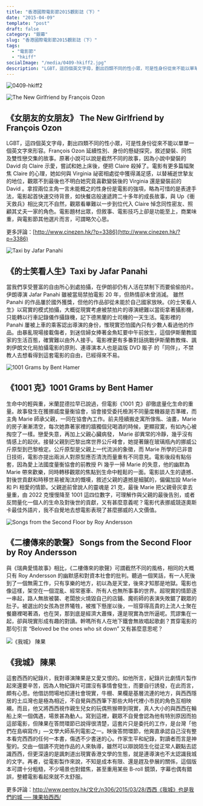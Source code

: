 ```yaml
---
title: "香港國際電影節2015觀影誌（下）"
date: "2015-04-09"
template: "post"
draft: false
category: "銀幕"
slug: "香港國際電影節2015觀影誌（下）"
tags:
  - "電影節"
  - "hkiff"
socialImage: "/media/0409-hkiff2.jpg"
description: "LGBT，這四個英文字母，劃出四類不同的性小眾，可是性身份從來不能以單單一個英文字來形容。François Ozon 延續性別、身份的懸疑探究，敘述變裝、同性及雙性戀交集的故事。原著小說可以說是截然不同的故事，因為小說中變裝的 David 向 Claire 示愛，嘗試和她上床後，便把 Claire 殺掉了。電影有更多篇幅聚焦 Claire 的心理，她如何與 Virginia 祕密相處從中獲得滿足感，以替補逝世摯友的地位，觀眾不到最後也不明白她究竟喜歡變裝後的 Virginia 還是變裝前的 David 。"
---
```


![0409-hkiff2](media/0409-hkiff2.jpg)

![The New Girlfriend by François Ozon](media/une_nouvelle_amie_photo_3-1.jpg)

## **《女朋友的女朋友》 The New Girlfriend by François Ozon**

LGBT，這四個英文字母，劃出四類不同的性小眾，可是性身份從來不能以單單一個英文字來形容。François Ozon 延續性別、身份的懸疑探究，敘述變裝、同性及雙性戀交集的故事。原著小說可以說是截然不同的故事，因為小說中變裝的 David 向 Claire 示愛，嘗試和她上床後，便把 Claire 殺掉了。電影有更多篇幅聚焦 Claire 的心理，她如何與 Virginia 祕密相處從中獲得滿足感，以替補逝世摯友的地位，觀眾不到最後也不明白她究竟喜歡變裝後的 Virginia 還是變裝前的 David 。拿捏兩位主角一言未能概之的性身份是電影的強項，略為可惜的是表達手法，電影起首快速交待背景，如快餐店般速遞跨二十多年的成長故事，與 Up《衝天救兵》相比突兀不自然，觀眾看畢難以一步到位代入 Claire 悼念同性密友、照顧其丈夫一家的角色。電影題材出眾，但敘事、電影技巧上卻是功能至上，商業味重，與電影節其他選片而言，可謂略欠心思。

更多評論：[http://www.cinezen.hk/?p=3386](http://www.cinezen.hk/?p=3386)

![Taxi by Jafar Panahi](media/taxi_ausschnitt1-omeu-1.jpg)

## **《的士笑看人生》Taxi by Jafar Panahi**

當我們享受豐富的自由所心到處拍攝，在伊朗卻仍有人活在禁制下而要偷偷拍片。伊朗導演 Jafar Panahi 雖被當局禁拍電影 20 年，但熱情卻未曾消減。 雖然 Panahi 的作品屢於國外獲獎，但他的作品卻從未能於自己國家放映。《的士笑看人生》以寫實的模式拍攝，大概從現實考慮被禁拍片的導演總難以當街拿著攝影機，只能轉以行車記錄儀作攝錄機，記下德黑蘭的士司機的一天生活。電影裡的 Panahi 屢被上車的乘客認出導演的身份，惟現實恐怕國內只有少數人看過他的作品。由暴亂現場接載傷者，到迷信婦女捧著金魚缸要中午前放生，這個伊斯蘭教國家的生活百態，確實難以由外人接手。電影裡更有多番對話挑戰伊斯蘭教教條、諷刺伊朗文化局拍攝電影的原則、連導演本人也是盜版 DVD 販子 的「同伴」，不禁教人去想看得到這套電影的自由，已經得來不易。

![1001 Grams by Bent Hamer](media/1001-gram-bilde-5-1.jpg)

## **《1001 克》1001 Grams by Bent Hamer**

生命中的輕與重，米蘭昆德拉早已說過，但電影《1001 克》卻徹底量化生命的重量。故事發生在獲挪威度量衡協會，協會接受委托檢測不同量度機器是否準確，而主角 Marie 師承父親，一同在協會內工作。前夫陸續搬走寓所傢俬、油畫，Marie 的房子漸漸清空，每次她靠著家裡的牆獨個兒喝酒的時候，更顯寂寞，有如內心被掏空了一樣。戀愛失意，再加上父親心臟病發， Marie 卻異常的冷靜，幾乎沒有情感上的起伏。接替父親到巴黎出席世界公斤峰會，她提著鑲在玻璃瓶內的挪威公斤原型到巴黎檢定。公斤原型是父親上一代流派的象徵，而 Marie 所學的已非昔日技術，電影亦提出兩派人對原型應否清洗而量重有不同意見。電影後段有點俗套，因為愛上法國度量衡協會的前教授 Pi 幾乎一掃 Marie 的失意，他的幽默為 Marie 帶來歡樂，同時轉移觀眾的焦點到生命中輕鬆的一面。電影談人生的遺撼、對後世貢獻和時移世易被淘汰的慨嘆，敘述父親的遺撼是細膩的，偏偏加設 Marie 和 Pi 相愛的情節。父親逝前曾說人的靈魂是 21 克，最後 Marie 把父親骨灰拿去量重，由 2022 克慢慢降至 1001 這四位數字，可理解作與父親的最後告別，或者反問量化一個人的生命及對後世的貢獻，又有甚麼意義呢？電影代表挪威競逐奧斯卡最佳外語片，我不自覺地去想電影表現了甚麼挪威的人文價值。

![Songs from the Second Floor by Roy Andersson](media/songsfrom-1.jpg)

## **《二樓傳來的歌聲》 Songs from the Second Floor by Roy Andersson**

與《瑞典愛情故事》相比，《二樓傳來的歌聲》可謂截然不同的風格，相同的大概只有 Roy Andersson 的幽默感和對資本社會的批判。聽過一個笑話，有一人死後到了一個無需工作，只有享樂的地方，初以為是天堂，後來才知那是地獄。電影也像這樣，架空在一個混亂、經常塞車、所有人也無所事事的世界。超現實的情節逐一串起，路人無故被襲、老闆放火燒毀自己的店鋪、魔術師的表演失敗鋸了觀眾的肚子。被選出的女孩為世界犧牲，被推下懸崖以後，一班穿得高貴的上流人士聚在餐廳裡喝著酒，也在哭，那到底是經濟大蕭條，還是現實為世所逼呢。荒謬集在一起，卻與現實形成有趣的對讀。幹嗎所有人在地下鐵會無故唱起歌劇？貫穿電影的那句引言 “Beloved be the ones who sit down” 又有甚麼意思呢？

![《我城》 陳果](media/20150327_04-1.jpg)

## **《我城》 陳果**

這套西西的紀錄片，我對導演陳果是又愛又恨的。如他所言，紀錄片比劇情片製作起來還要辛苦，因為人物紀錄片可謂沒有事情會發生，而要自行誘發，在此而言，頗有心思。他借訪問場地扣連社會現實，牛棚、果欄是基層流連的地方，與西西隱居的土瓜灣也是極為相近，不自覺與西西筆下那些大時代裡小市民的角色互相映襯。而且，他又將西西視作親生兒女的玩偶熊猴帶到現實，真人大小的與西西在輪船上來一個偶遇，場景甚為動人。寫到這裡，觀眾不自覺會認為他有特別原因而拍這部電影，但陳果在答問環節已說得很清楚，這套片只是委托的工作，是台灣「他們在島嶼寫作」—文學大師系列電影之一。映後答問環節，他爽直承認自己沒有整本看完西西的任何一本書，傷透不少書迷的心。作家生平和紀錄，對讀者而言是神聖的。交由一個讀不完她作品的人來執導，雖然可以辯說陌生化從正常人觀點去認識西西，但更深遠的是諷刺道出現實香港文學的生態，就是連導演也不太認識我城的文字。再者，從電影製作來說，不知是成本有限、還是趕及參展的關係，這個版本可謂十分粗糙，不少場景也對錯焦，甚至重用某些 B-roll 鏡頭，字幕也偶有錯誤，整體電影看起來就不太舒服。

更多評論：[http://www.pentoy.hk/文化/n306/2015/03/28/西西《我城》也是我們的城 ── 陳果拍西西/](http://www.pentoy.hk/%E6%96%87%E5%8C%96/n306/2015/03/28/%E8%A5%BF%E8%A5%BF%E3%80%8A%E6%88%91%E5%9F%8E%E3%80%8B%E4%B9%9F%E6%98%AF%E6%88%91%E5%80%91%E7%9A%84%E5%9F%8E%E2%94%80%E2%94%80%E9%99%B3%E6%9E%9C%E6%8B%8D%E8%A5%BF%E8%A5%BF/)
